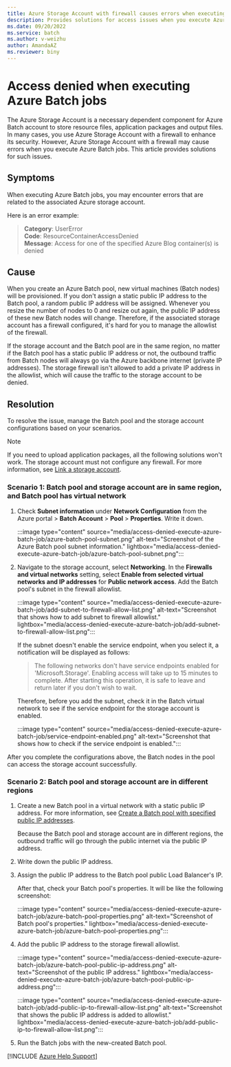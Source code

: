 ```yaml
---
title: Azure Storage Account with firewall causes errors when executing Batch jobs
description: Provides solutions for access issues when you execute Azure Batch jobs.
ms.date: 09/20/2022
ms.service: batch
ms.author: v-weizhu
author: AmandaAZ
ms.reviewer: biny
---
```

# Access denied when executing Azure Batch jobs

The Azure Storage Account is a necessary dependent component for Azure Batch account to store resource files, application packages and output files. In many cases, you use Azure Storage Account with a firewall to enhance its security. However, Azure Storage Account with a firewall may cause errors when you execute Azure Batch jobs. This article provides solutions for such issues.

## Symptoms

When executing Azure Batch jobs, you may encounter errors that are related to the associated Azure storage account.

Here is an error example:

> **Category**: UserError  
> **Code**: ResourceContainerAccessDenied  
> **Message**: Access for one of the specified Azure Blog container(s) is denied

## Cause

When you create an Azure Batch pool, new virtual machines (Batch nodes) will be provisioned. If you don't assign a static public IP address to the Batch pool, a random public IP address will be assigned. Whenever you resize the number of nodes to 0 and resize out again, the public IP address of these new Batch nodes will change. Therefore, if the associated storage account has a firewall configured, it's hard for you to manage the allowlist of the firewall.

If the storage account and the Batch pool are in the same region, no matter if the Batch pool has a static public IP address or not, the outbound traffic from Batch nodes will always go via the Azure backbone internet (private IP addresses). The storage firewall isn't allowed to add a private IP address in the allowlist, which will cause the traffic to the storage account to be denied.

## Resolution

To resolve the issue, manage the Batch pool and the storage account configurations based on your scenarios.

> [!NOTE]
> If you need to upload application packages, all the following solutions won't work. The storage account must not configure any firewall. For more information, see [Link a storage account](/azure/batch/batch-application-packages#link-a-storage-account).

### Scenario 1: Batch pool and storage account are in same region, and Batch pool has virtual network

1. Check **Subnet information** under **Network Configuration** from the Azure portal > **Batch Account** > **Pool** > **Properties**. Write it down.

    :::image type="content" source="media/access-denied-execute-azure-batch-job/azure-batch-pool-subnet.png" alt-text="Screenshot of the Azure Batch pool subnet information." lightbox="media/access-denied-execute-azure-batch-job/azure-batch-pool-subnet.png":::

2. Navigate to the storage account, select **Networking**. In the **Firewalls and virtual networks** setting, select **Enable from selected virtual networks and IP addresses** for **Public network access**. Add the Batch pool's subnet in the firewall allowlist.

    :::image type="content" source="media/access-denied-execute-azure-batch-job/add-subnet-to-firewall-allow-list.png" alt-text="Screenshot that shows how to add subnet to firewall allowlist." lightbox="media/access-denied-execute-azure-batch-job/add-subnet-to-firewall-allow-list.png":::

    If the subnet doesn't enable the service endpoint, when you select it, a notification will be displayed as follows:

    > The following networks don't have service endpoints enabled for 'Microsoft.Storage'. Enabling access will take up to 15 minutes to complete. After starting this operation, it is safe to leave and return later if you don't wish to wait.

    Therefore, before you add the subnet, check it in the Batch virtual network to see if the service endpoint for the storage account is enabled.

    :::image type="content" source="media/access-denied-execute-azure-batch-job/service-endpoint-enabled.png" alt-text="Screenshot that shows how to check if the service endpoint is enabled.":::

After you complete the configurations above, the Batch nodes in the pool can access the storage account successfully.

### Scenario 2: Batch pool and storage account are in different regions

1. Create a new Batch pool in a virtual network with a static public IP address. For more information, see [Create a Batch pool with specified public IP addresses](/azure/batch/create-pool-public-ip).

    Because the Batch pool and storage account are in different regions, the outbound traffic will go through the public internet via the public IP address.

2. Write down the public IP address.

3. Assign the public IP address to the Batch pool public Load Balancer's IP.

    After that, check your Batch pool's properties. It will be like the following screenshot:

    :::image type="content" source="media/access-denied-execute-azure-batch-job/azure-batch-pool-properties.png" alt-text="Screenshot of Batch pool's properties." lightbox="media/access-denied-execute-azure-batch-job/azure-batch-pool-properties.png":::

4. Add the public IP address to the storage firewall allowlist.

    :::image type="content" source="media/access-denied-execute-azure-batch-job/azure-batch-pool-public-ip-address.png" alt-text="Screenshot of the public IP address." lightbox="media/access-denied-execute-azure-batch-job/azure-batch-pool-public-ip-address.png":::

    :::image type="content" source="media/access-denied-execute-azure-batch-job/add-public-ip-to-firewall-allow-list.png" alt-text="Screenshot that shows the public IP address is added to allowlist." lightbox="media/access-denied-execute-azure-batch-job/add-public-ip-to-firewall-allow-list.png":::

5. Run the Batch jobs with the new-created Batch pool.

[!INCLUDE [Azure Help Support](../../includes/azure-help-support.md)]
